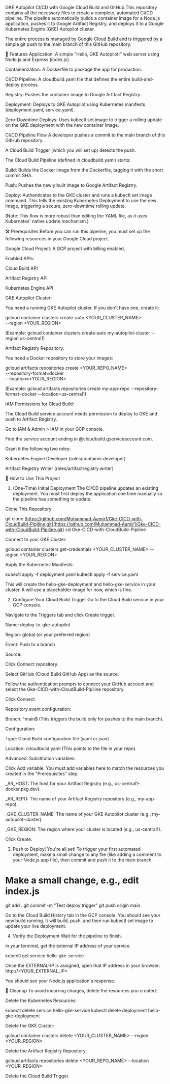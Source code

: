 GKE Autopilot CI/CD with Google Cloud Build and GitHub
This repository contains all the necessary files to create a complete, automated CI/CD pipeline. The pipeline automatically builds a container image for a Node.js application, pushes it to Google Artifact Registry, and deploys it to a Google Kubernetes Engine (GKE) Autopilot cluster.

The entire process is managed by Google Cloud Build and is triggered by a simple git push to the main branch of this GitHub repository.

🚀 Features
Application: A simple "Hello, GKE Autopilot!" web server using Node.js and Express (index.js).

Containerization: A Dockerfile to package the app for production.

CI/CD Pipeline: A cloudbuild.yaml file that defines the entire build-and-deploy process.

Registry: Pushes the container image to Google Artifact Registry.

Deployment: Deploys to GKE Autopilot using Kubernetes manifests (deployment.yaml, service.yaml).

Zero-Downtime Deploys: Uses kubectl set image to trigger a rolling update on the GKE deployment with the new container image.

CI/CD Pipeline Flow
A developer pushes a commit to the main branch of this GitHub repository.

A Cloud Build Trigger (which you will set up) detects the push.

The Cloud Build Pipeline (defined in cloudbuild.yaml) starts:

Build: Builds the Docker image from the Dockerfile, tagging it with the short commit SHA.

Push: Pushes the newly built image to Google Artifact Registry.

Deploy: Authenticates to the GKE cluster and runs a kubectl set image command. This tells the existing Kubernetes Deployment to use the new image, triggering a secure, zero-downtime rolling update.

(Note: This flow is more robust than editing the YAML file, as it uses Kubernetes' native update mechanism.)

🛠️ Prerequisites
Before you can run this pipeline, you must set up the following resources in your Google Cloud project.

Google Cloud Project: A GCP project with billing enabled.

Enabled APIs:

Cloud Build API

Artifact Registry API

Kubernetes Engine API

GKE Autopilot Cluster:

You need a running GKE Autopilot cluster. If you don't have one, create it:

gcloud container clusters create-auto <YOUR_CLUSTER_NAME> \
  --region <YOUR_REGION>

(Example: gcloud container clusters create-auto my-autopilot-cluster --region us-central1)

Artifact Registry Repository:

You need a Docker repository to store your images:

gcloud artifacts repositories create <YOUR_REPO_NAME> \
  --repository-format=docker \
  --location=<YOUR_REGION>

(Example: gcloud artifacts repositories create my-app-repo --repository-format=docker --location=us-central1)

IAM Permissions for Cloud Build:

The Cloud Build service account needs permission to deploy to GKE and push to Artifact Registry.

Go to IAM & Admin > IAM in your GCP console.

Find the service account ending in @cloudbuild.gserviceaccount.com.

Grant it the following two roles:

Kubernetes Engine Developer (roles/container.developer)

Artifact Registry Writer (roles/artifactregistry.writer)

🚀 How to Use This Project
1. (One-Time) Initial Deployment
The CI/CD pipeline updates an existing deployment. You must first deploy the application one time manually so the pipeline has something to update.

Clone This Repository:

git clone [https://github.com/Muhammad-Aamir1/Gke-CICD-with-CloudBuild-Pipiline.git](https://github.com/Muhammad-Aamir1/Gke-CICD-with-CloudBuild-Pipiline.git)
cd Gke-CICD-with-CloudBuild-Pipiline

Connect to your GKE Cluster:

gcloud container clusters get-credentials <YOUR_CLUSTER_NAME> --region <YOUR_REGION>

Apply the Kubernetes Manifests:

kubectl apply -f deployment.yaml
kubectl apply -f service.yaml

This will create the hello-gke-deployment and hello-gke-service in your cluster. It will use a placeholder image for now, which is fine.

2. Configure Your Cloud Build Trigger
Go to the Cloud Build service in your GCP console.

Navigate to the Triggers tab and click Create trigger.

Name: deploy-to-gke-autopilot

Region: global (or your preferred region)

Event: Push to a branch

Source:

Click Connect repository.

Select GitHub (Cloud Build GitHub App) as the source.

Follow the authentication prompts to connect your GitHub account and select the Gke-CICD-with-CloudBuild-Pipiline repository.

Click Connect.

Repository event configuration:

Branch: ^main$ (This triggers the build only for pushes to the main branch).

Configuration:

Type: Cloud Build configuration file (yaml or json)

Location: /cloudbuild.yaml (This points to the file in your repo).

Advanced: Substitution variables:

Click Add variable. You must add variables here to match the resources you created in the "Prerequisites" step.

_AR_HOST: The host for your Artifact Registry (e.g., us-central1-docker.pkg.dev).

_AR_REPO: The name of your Artifact Registry repository (e.g., my-app-repo).

_GKE_CLUSTER_NAME: The name of your GKE Autopilot cluster (e.g., my-autopilot-cluster).

_GKE_REGION: The region where your cluster is located (e.g., us-central1).

Click Create.

3. Push to Deploy!
You're all set! To trigger your first automated deployment, make a small change to any file (like adding a comment to your Node.js app file), then commit and push it to the main branch.

# Make a small change, e.g., edit index.js
git add .
git commit -m "Test deploy trigger"
git push origin main

Go to the Cloud Build History tab in the GCP console. You should see your new build running. It will build, push, and then run kubectl set image to update your live deployment.

4. Verify the Deployment
Wait for the pipeline to finish.

In your terminal, get the external IP address of your service.

kubectl get service hello-gke-service

Once the EXTERNAL-IP is assigned, open that IP address in your browser:
http://<YOUR_EXTERNAL_IP>

You should see your Node.js application's response.

🧹 Cleanup
To avoid incurring charges, delete the resources you created:

Delete the Kubernetes Resources:

kubectl delete service hello-gke-service
kubectl delete deployment hello-gke-deployment

Delete the GKE Cluster:

gcloud container clusters delete <YOUR_CLUSTER_NAME> --region <YOUR_REGION>

Delete the Artifact Registry Repository:

gcloud artifacts repositories delete <YOUR_REPO_NAME> --location <YOUR_REGION>

Delete the Cloud Build Trigger.
